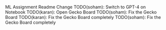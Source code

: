 ML Assignment Readme
Change
TODO(soham): Switch to GPT-4 on Notebook
TODO(karan): Open Gecko Board
TODO(soham): Fix the Gecko Board
TODO(karan): Fix the Gecko Board completely
TODO(soham): Fix the Gecko Board completely
